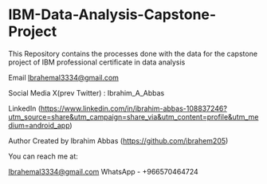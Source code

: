 # IBM-Data-Analysis-Capstone-Project
This Repository contains the processes done with the data for the capstone project of IBM professional certificate in data analysis




Email Ibrahemal3334@gmail.com

Social Media X(prev Twitter) : Ibrahim_A_Abbas

LinkedIn (https://www.linkedin.com/in/ibrahim-abbas-108837246?utm_source=share&utm_campaign=share_via&utm_content=profile&utm_medium=android_app)

Author Created by Ibrahim Abbas (https://github.com/ibrahem205)

You can reach me at:

Ibrahemal3334@gmail.com WhatsApp - +966570464724
